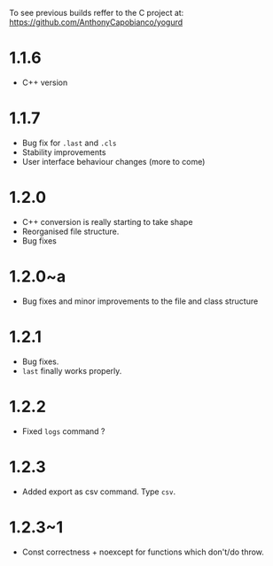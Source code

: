 To see previous builds reffer to the C project at: https://github.com/AnthonyCapobianco/yogurd

# 1.1.6

* C++ version

# 1.1.7

* Bug fix for `.last` and `.cls`
* Stability improvements
* User interface behaviour changes (more to come)

# 1.2.0

* C++ conversion is really starting to take shape
* Reorganised file structure. 
* Bug fixes

# 1.2.0~a

* Bug fixes and minor improvements to the file and class structure

# 1.2.1

* Bug fixes. 
* `last` finally works properly. 

# 1.2.2
* Fixed `logs` command ? 

# 1.2.3
* Added export as csv command. Type `csv`. 

# 1.2.3~1
* Const correctness + noexcept for functions which don't/do throw. 
